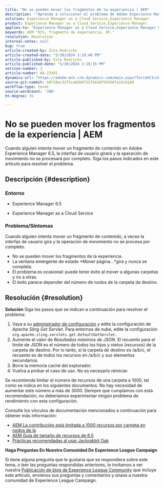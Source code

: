 ```yaml
---
title: "No se pueden mover los fragmentos de la experiencia | AEM"
description: '"Aprenda a solucionar el problema de Adobe Experience Manager donde el movimiento de un proceso de fragmento de experiencia nunca se completa".'
solution: Experience Manager as a Cloud Service,Experience Manager
product: Experience Manager as a Cloud Service,Experience Manager
applies-to: "Experience Manager as a Cloud Service,Experience Manager Sites,Experience Manager 6.5"
keywords: AEM "KCS, fragmento de experiencia, XF,"
resolution: Resolution
internal-notes: null
bug: true
article-created-by: Zita Rodricks
article-created-date: "5/30/2024 3:18:48 PM"
article-published-by: Zita Rodricks
article-published-date: "5/30/2024 3:19:15 PM"
version-number: 3
article-number: KA-23391
dynamics-url: "https://adobe-ent.crm.dynamics.com/main.aspx?forceUCI=1&pagetype=entityrecord&etn=knowledgearticle&id=76e63ee4-971e-ef11-840a-000d3a372703"
source-git-commit: b0f18ac32f5ca8db6f227b610f95958fa1618168
workflow-type: tm+mt
source-wordcount: '380'
ht-degree: 3%

---
```


# No se pueden mover los fragmentos de la experiencia | AEM


Cuando alguien intenta mover un fragmento de contenido en Adobe Experience Manager 6.5, la interfaz de usuario girará y la operación de movimiento no se procesará por completo. Siga los pasos indicados en este artículo para resolver el problema.

## Descripción {#description}


### <b>Entorno</b>

- Experience Manager 6.5


- Experience Manager as a Cloud Service




### <b>Problema/Síntomas</b>

Cuando alguien intenta mover un fragmento de contenido, a veces la interfaz de usuario gira y la operación de movimiento no se procesa por completo.

- No se pueden mover los fragmentos de la experiencia.
- La ventana emergente de estado *Mover página...*gira y nunca se completa.
- El problema es ocasional: puede tener éxito al mover a algunas carpetas y no a otras.
- El éxito parece depender del número de nodos de la carpeta de destino.





## Resolución {#resolution}

<b>Solución</b>
Siga los pasos que se indican a continuación para resolver el problema:



1. Vaya a su [administrador de configuración](http://localhost:4502/system/console/configMgr) y edite la configuración de *Apache Sling Get Servlet*. Para entornos de nube, edite la configuración `org.apache.sling.servlets.get.DefaultGetServlet.`
2. Aumente el valor de *Resultados máximos de JSON*. El recuento para el límite de JSON es el número de todos los hijos y nietos (recursos) de la carpeta de destino. Por lo tanto, si la carpeta de destino es /a/b/c, el recuento es de todos los recursos en /a/b/c y sus elementos secundarios.
3. Borre la memoria caché del explorador.
4. Vuelva a probar el caso de uso. No es necesario reiniciar.


Se recomienda limitar el número de recursos de una carpeta a 1000, tal como se indica en los siguientes documentos. No hay necesidad de aumentar este número a más de 3000. Siempre que cumplamos con esta recomendación, no deberíamos experimentar ningún problema de rendimiento con esta configuración.

Consulte los vínculos de documentación mencionados a continuación para obtener más información:

- [AEM La contribución está limitada a 1000 recursos por carpeta en nodos de la](https://experienceleague.adobe.com/docs/experience-cloud-kcs/kbarticles/KA-21172.html)
- [AEM Guía de tamaño de recursos de 6.5](https://experienceleague.adobe.com/docs/experience-manager-65/assets/administer/assets-sizing-guide.html)
- [Prácticas recomendadas al usar Jackrabbit Oak](https://jackrabbit.apache.org/oak/docs/dos_and_donts.html)




<b>Haga Preguntas En Nuestra Comunidad De Experience League Campaign</b>

Si tiene alguna pregunta que le gustaría que se respondiera sobre este tema, o leer las preguntas respondidas anteriores, le invitamos a ver nuestra [Publicación de blog de Experience League Community](https://experienceleaguecommunities.adobe.com/t5/adobe-experience-manager-blogs/introducing-top-kcs-articles-curated-for-your-aem/ba-p/672734#M1180) que incluye este artículo, envíenos sus preguntas y comentarios y únase a nuestra comunidad de Experience League Campaign.



